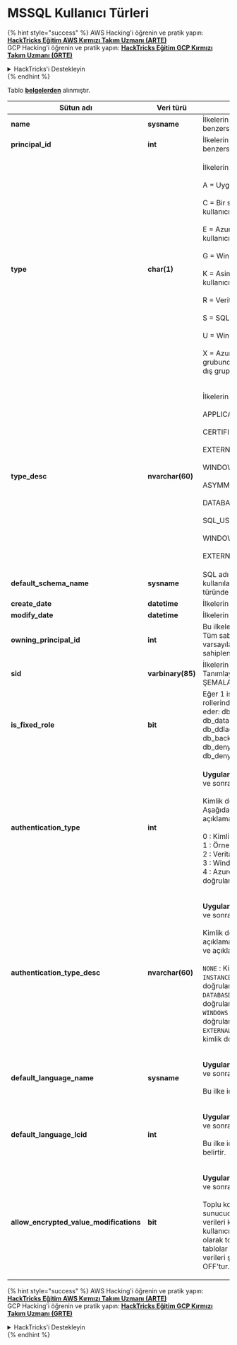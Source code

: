 # MSSQL Kullanıcı Türleri

{% hint style="success" %}
AWS Hacking'i öğrenin ve pratik yapın:<img src="/.gitbook/assets/arte.png" alt="" data-size="line">[**HackTricks Eğitim AWS Kırmızı Takım Uzmanı (ARTE)**](https://training.hacktricks.xyz/courses/arte)<img src="/.gitbook/assets/arte.png" alt="" data-size="line">\
GCP Hacking'i öğrenin ve pratik yapın: <img src="/.gitbook/assets/grte.png" alt="" data-size="line">[**HackTricks Eğitim GCP Kırmızı Takım Uzmanı (GRTE)**<img src="/.gitbook/assets/grte.png" alt="" data-size="line">](https://training.hacktricks.xyz/courses/grte)

<details>

<summary>HackTricks'i Destekleyin</summary>

* [**abonelik planlarını**](https://github.com/sponsors/carlospolop) kontrol edin!
* **💬 [**Discord grubuna**](https://discord.gg/hRep4RUj7f) veya [**telegram grubuna**](https://t.me/peass) katılın ya da **Twitter**'da **bizi takip edin** 🐦 [**@hacktricks\_live**](https://twitter.com/hacktricks\_live)**.**
* **Hacking ipuçlarını paylaşmak için** [**HackTricks**](https://github.com/carlospolop/hacktricks) ve [**HackTricks Cloud**](https://github.com/carlospolop/hacktricks-cloud) github reposuna PR gönderin.

</details>
{% endhint %}

Tablo [**belgelerden**](https://learn.microsoft.com/en-us/sql/relational-databases/system-catalog-views/sys-database-principals-transact-sql?view=sql-server-ver16) alınmıştır.

| Sütun adı                                  | Veri türü         | Açıklama                                                                                                                                                                                                                                                                                                                                                                                                                                            |
| ------------------------------------------ | ----------------- | ------------------------------------------------------------------------------------------------------------------------------------------------------------------------------------------------------------------------------------------------------------------------------------------------------------------------------------------------------------------------------------------------------------------------------------------------------ |
| **name**                                   | **sysname**       | İlkelerin adı, veritabanı içinde benzersizdir.                                                                                                                                                                                                                                                                                                                                                                                                         |
| **principal\_id**                          | **int**           | İlkelerin ID'si, veritabanı içinde benzersizdir.                                                                                                                                                                                                                                                                                                                                                                                                           |
| **type**                                   | **char(1)**       | <p>İlkelerin türü:<br><br>A = Uygulama rolü<br><br>C = Bir sertifikaya eşlenmiş kullanıcı<br><br>E = Azure Active Directory'den dış kullanıcı<br><br>G = Windows grubu<br><br>K = Asimetrik anahtara eşlenmiş kullanıcı<br><br>R = Veritabanı rolü<br><br>S = SQL kullanıcısı<br><br>U = Windows kullanıcısı<br><br>X = Azure Active Directory grubundan veya uygulamalardan dış grup</p>                                                                                  |
| **type\_desc**                             | **nvarchar(60)**  | <p>İlkelerin türünün açıklaması.<br><br>APPLICATION_ROLE<br><br>CERTIFICATE_MAPPED_USER<br><br>EXTERNAL_USER<br><br>WINDOWS_GROUP<br><br>ASYMMETRIC_KEY_MAPPED_USER<br><br>DATABASE_ROLE<br><br>SQL_USER<br><br>WINDOWS_USER<br><br>EXTERNAL_GROUPS</p>                                                                                                                                                                                               |
| **default\_schema\_name**                  | **sysname**       | SQL adı bir şemayı belirtmediğinde kullanılacak ad. S, U veya A türünde olmayan ilkeler için Null.                                                                                                                                                                                                                                                                                                                                                   |
| **create\_date**                           | **datetime**      | İlkelerin oluşturulduğu zaman.                                                                                                                                                                                                                                                                                                                                                                                                               |
| **modify\_date**                           | **datetime**      | İlkelerin en son değiştirildiği zaman.                                                                                                                                                                                                                                                                                                                                                                                                         |
| **owning\_principal\_id**                  | **int**           | Bu ilkeleri sahip olan ilkenin ID'si. Tüm sabit Veritabanı Rolleri varsayılan olarak **dbo** tarafından sahiplenir.                                                                                                                                                                                                                                                                                                                                                |
| **sid**                                    | **varbinary(85)** | İlkelerin SID'si (Güvenlik Tanımlayıcısı). SYS ve BİLGİ ŞEMALARI için NULL.                                                                                                                                                                                                                                                                                                                                                                      |
| **is\_fixed\_role**                        | **bit**           | Eğer 1 ise, bu satır sabit veritabanı rollerinden birinin girişi için temsil eder: db\_owner, db\_accessadmin, db\_datareader, db\_datawriter, db\_ddladmin, db\_securityadmin, db\_backupoperator, db\_denydatareader, db\_denydatawriter.                                                                                                                                                                                                                       |
| **authentication\_type**                   | **int**           | <p><strong>Uygulanır</strong>: SQL Server 2012 (11.x) ve sonrası.<br><br>Kimlik doğrulama türünü belirtir. Aşağıdaki olası değerler ve açıklamalarıdır.<br><br>0 : Kimlik doğrulama yok<br>1 : Örnek kimlik doğrulaması<br>2 : Veritabanı kimlik doğrulaması<br>3 : Windows kimlik doğrulaması<br>4 : Azure Active Directory kimlik doğrulaması</p>                                                                                                        |
| **authentication\_type\_desc**             | **nvarchar(60)**  | <p><strong>Uygulanır</strong>: SQL Server 2012 (11.x) ve sonrası.<br><br>Kimlik doğrulama türünün açıklaması. Aşağıdaki olası değerler ve açıklamalarıdır.<br><br><code>NONE</code> : Kimlik doğrulama yok<br><code>INSTANCE</code> : Örnek kimlik doğrulaması<br><code>DATABASE</code> : Veritabanı kimlik doğrulaması<br><code>WINDOWS</code> : Windows kimlik doğrulaması<br><code>EXTERNAL</code>: Azure Active Directory kimlik doğrulaması</p> |
| **default\_language\_name**                | **sysname**       | <p><strong>Uygulanır</strong>: SQL Server 2012 (11.x) ve sonrası.<br><br>Bu ilke için varsayılan dili belirtir.</p>                                                                                                                                                                                                                                                                                                                        |
| **default\_language\_lcid**                | **int**           | <p><strong>Uygulanır</strong>: SQL Server 2012 (11.x) ve sonrası.<br><br>Bu ilke için varsayılan LCID'yi belirtir.</p>                                                                                                                                                                                                                                                                                                                            |
| **allow\_encrypted\_value\_modifications** | **bit**           | <p><strong>Uygulanır</strong>: SQL Server 2016 (13.x) ve sonrası, SQL Veritabanı.<br><br>Toplu kopyalama işlemlerinde sunucudaki kriptografik meta verileri kontrolünü bastırır. Bu, kullanıcının verileri şifrelenmiş olarak toplu kopyalamasını sağlar, tablolar veya veritabanları arasında, verileri şifre çözmeden. Varsayılan OFF'tur.</p>                                                                                                                     |

{% hint style="success" %}
AWS Hacking'i öğrenin ve pratik yapın:<img src="/.gitbook/assets/arte.png" alt="" data-size="line">[**HackTricks Eğitim AWS Kırmızı Takım Uzmanı (ARTE)**](https://training.hacktricks.xyz/courses/arte)<img src="/.gitbook/assets/arte.png" alt="" data-size="line">\
GCP Hacking'i öğrenin ve pratik yapın: <img src="/.gitbook/assets/grte.png" alt="" data-size="line">[**HackTricks Eğitim GCP Kırmızı Takım Uzmanı (GRTE)**<img src="/.gitbook/assets/grte.png" alt="" data-size="line">](https://training.hacktricks.xyz/courses/grte)

<details>

<summary>HackTricks'i Destekleyin</summary>

* [**abonelik planlarını**](https://github.com/sponsors/carlospolop) kontrol edin!
* **💬 [**Discord grubuna**](https://discord.gg/hRep4RUj7f) veya [**telegram grubuna**](https://t.me/peass) katılın ya da **Twitter**'da **bizi takip edin** 🐦 [**@hacktricks\_live**](https://twitter.com/hacktricks\_live)**.**
* **Hacking ipuçlarını paylaşmak için** [**HackTricks**](https://github.com/carlospolop/hacktricks) ve [**HackTricks Cloud**](https://github.com/carlospolop/hacktricks-cloud) github reposuna PR gönderin.

</details>
{% endhint %}
